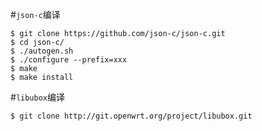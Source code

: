 

#`json-c`编译

```
$ git clone https://github.com/json-c/json-c.git
$ cd json-c/
$ ./autogen.sh
$ ./configure --prefix=xxx
$ make
$ make install
```

#`libubox`编译
```
$ git clone http://git.openwrt.org/project/libubox.git
```
